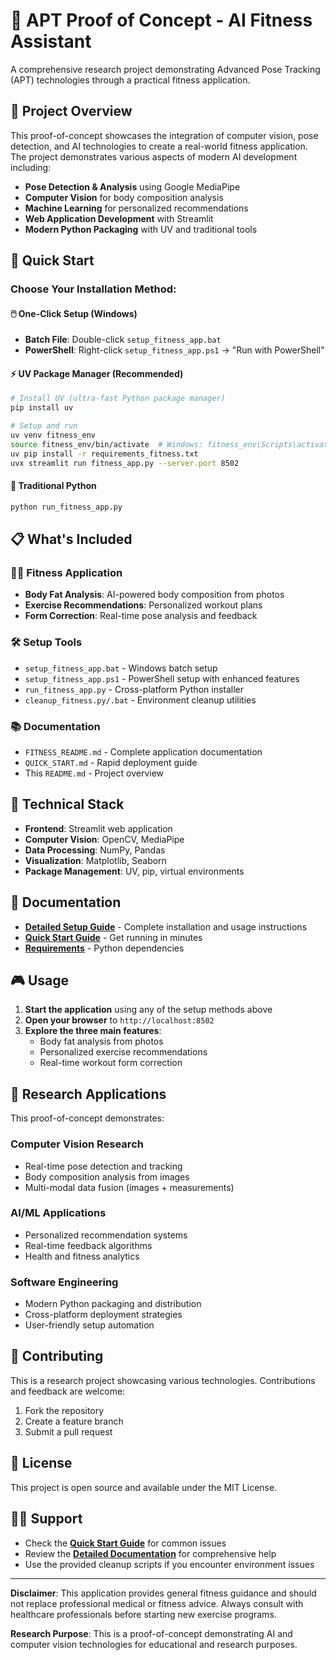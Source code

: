 # 🔬 APT Proof of Concept - AI Fitness Assistant

A comprehensive research project demonstrating Advanced Pose Tracking (APT) technologies through a practical fitness application.

## 🎯 Project Overview

This proof-of-concept showcases the integration of computer vision, pose detection, and AI technologies to create a real-world fitness application. The project demonstrates various aspects of modern AI development including:

- **Pose Detection & Analysis** using Google MediaPipe
- **Computer Vision** for body composition analysis
- **Machine Learning** for personalized recommendations
- **Web Application Development** with Streamlit
- **Modern Python Packaging** with UV and traditional tools

## 🚀 Quick Start

### Choose Your Installation Method:

#### 🖱️ One-Click Setup (Windows)
- **Batch File**: Double-click `setup_fitness_app.bat`
- **PowerShell**: Right-click `setup_fitness_app.ps1` → "Run with PowerShell"

#### ⚡ UV Package Manager (Recommended)
```bash
# Install UV (ultra-fast Python package manager)
pip install uv

# Setup and run
uv venv fitness_env
source fitness_env/bin/activate  # Windows: fitness_env\Scripts\activate
uv pip install -r requirements_fitness.txt
uvx streamlit run fitness_app.py --server.port 8502
```

#### 🐍 Traditional Python
```bash
python run_fitness_app.py
```

## 📋 What's Included

### 🏋️‍♀️ Fitness Application
- **Body Fat Analysis**: AI-powered body composition from photos
- **Exercise Recommendations**: Personalized workout plans
- **Form Correction**: Real-time pose analysis and feedback

### 🛠️ Setup Tools
- `setup_fitness_app.bat` - Windows batch setup
- `setup_fitness_app.ps1` - PowerShell setup with enhanced features  
- `run_fitness_app.py` - Cross-platform Python installer
- `cleanup_fitness.py/.bat` - Environment cleanup utilities

### 📚 Documentation
- `FITNESS_README.md` - Complete application documentation
- `QUICK_START.md` - Rapid deployment guide
- This `README.md` - Project overview

## 🔧 Technical Stack

- **Frontend**: Streamlit web application
- **Computer Vision**: OpenCV, MediaPipe
- **Data Processing**: NumPy, Pandas
- **Visualization**: Matplotlib, Seaborn
- **Package Management**: UV, pip, virtual environments

## 📖 Documentation

- **[Detailed Setup Guide](FITNESS_README.md)** - Complete installation and usage instructions
- **[Quick Start Guide](QUICK_START.md)** - Get running in minutes
- **[Requirements](requirements_fitness.txt)** - Python dependencies

## 🎮 Usage

1. **Start the application** using any of the setup methods above
2. **Open your browser** to `http://localhost:8502`
3. **Explore the three main features**:
   - Body fat analysis from photos
   - Personalized exercise recommendations
   - Real-time workout form correction

## 🔬 Research Applications

This proof-of-concept demonstrates:

### Computer Vision Research
- Real-time pose detection and tracking
- Body composition analysis from images
- Multi-modal data fusion (images + measurements)

### AI/ML Applications
- Personalized recommendation systems
- Real-time feedback algorithms
- Health and fitness analytics

### Software Engineering
- Modern Python packaging and distribution
- Cross-platform deployment strategies
- User-friendly setup automation

## 🤝 Contributing

This is a research project showcasing various technologies. Contributions and feedback are welcome:

1. Fork the repository
2. Create a feature branch
3. Submit a pull request

## 📄 License

This project is open source and available under the MIT License.

## 🙋‍♀️ Support

- Check the **[Quick Start Guide](QUICK_START.md)** for common issues
- Review the **[Detailed Documentation](FITNESS_README.md)** for comprehensive help
- Use the provided cleanup scripts if you encounter environment issues

---

**Disclaimer**: This application provides general fitness guidance and should not replace professional medical or fitness advice. Always consult with healthcare professionals before starting new exercise programs.

**Research Purpose**: This is a proof-of-concept demonstrating AI and computer vision technologies for educational and research purposes.

